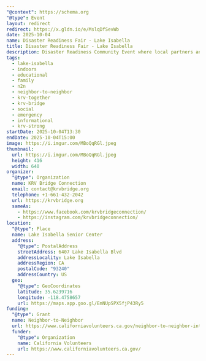 ```yaml
---
"@context": https://schema.org
"@type": Event
layout: redirect
redirect: https://x.gldn.io/e/MslqDfSevWb
date: 2025-10-04
name: Disaster Readiness Fair - Lake Isabella
title: Disaster Readiness Fair - Lake Isabella
description: Disaster Readiness Community Event where local partners and neighbors are coming together to keep our community safe and prepared.
tags:
  - lake-isabella
  - indoors
  - educational
  - family
  - n2n
  - neighbor-to-neighbor
  - krv-together
  - krv-bridge
  - social
  - emergency
  - informational
  - krv-strong
startDate: 2025-10-04T13:30
endDate: 2025-10-04T15:00
image: https://i.imgur.com/MBoQqRGl.jpeg
thumbnail:
  url: https://i.imgur.com/MBoQqRGl.jpeg
  height: 416
  width: 640
organizer:
  "@type": Organization
  name: KRV Bridge Connection
  email: contact@krvbridge.org
  telephone: +1-661-432-2042
  url: https://krvbridge.org
  sameAs:
    - https://www.facebook.com/krvbridgeconnection/
    - https://instagram.com/krvbridgeconnection/
location:
  "@type": Place
  name: Lake Isabella Senior Center
  address:
    "@type": PostalAddress
    streetAddress: 6407 Lake Isabella Blvd
    addressLocality: Lake Isabella
    addressRegion: CA
    postalCode: "93240"
    addressCountry: US
  geo:
    "@type": GeoCoordinates
    latitude: 35.6239716
    longitude: -118.4758657
    url: https://maps.app.goo.gl/EmNUpSPX5fjP43Ry5
funding:
  "@type": Grant
  name: Neighbor-to-Neighbor
  url: https://www.californiavolunteers.ca.gov/neighbor-to-neighbor-interest/
  funder:
    "@type": Organization
    name: California Volunteers
    url: https://www.californiavolunteers.ca.gov/
---
```


